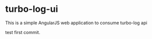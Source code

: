 # turbo-log-ui
This is a simple AngularJS web application to consume turbo-log api

test first commit.
